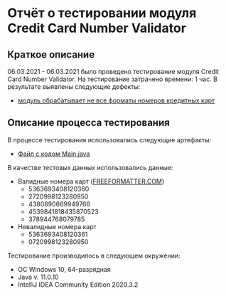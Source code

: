 # **Отчёт о тестировании модуля Credit Card Number Validator**
## **Краткое описание**
06.03.2021 - 06.03.2021 было проведено тестирование модуля Credit Card Number Validator. На тестирование затрачено времени: 1 час. В результате выявлены следующие дефекты:
* [модуль обрабатывает не все форматы номеров кредитных карт](https://github.com/AlexeyVFrolov/Java-1.2/issues/1)

## **Описание процесса тестирования**
В процессе тестирования использовались следующие артефакты: 
* [Файл с кодом Main.java](https://github.com/AlexeyVFrolov/Java-1.2/blob/master/src/Main.java)

В качестве тестовых данных использовались данные:
* Валидные номера карт ([FREEFORMATTER.COM](https://www.freeformatter.com/credit-card-number-generator-validator.html))
    * 5363693408120360
    * 2720998123280950
    * 4380890669949766
    * 4539841818435870523
    * 378944768079785
* Невалидные номера карт
    * 5363693408120361
    * 0720998123280950

Тестирование производилось в следующем окружении:
* ОС Windows 10, 64-разрядная
* Java v. 11.0.10
* IntelliJ IDEA Community Edition 2020.3.2